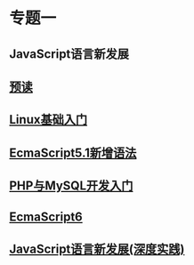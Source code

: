 # 专题一

## JavaScript语言新发展

## [预读](./pre_reading/README.md)

## [Linux基础入门](./linux_basis.md)

## [EcmaScript5.1新增语法](./ES5.1.md)

## [PHP与MySQL开发入门](./php_mysql/README.md)

## [EcmaScript6](./ES6.md)

## [JavaScript语言新发展(深度实践)](./js_prac/README.md)